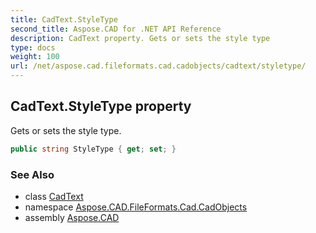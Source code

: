 ```yaml
---
title: CadText.StyleType
second_title: Aspose.CAD for .NET API Reference
description: CadText property. Gets or sets the style type
type: docs
weight: 100
url: /net/aspose.cad.fileformats.cad.cadobjects/cadtext/styletype/
---
```

## CadText.StyleType property

Gets or sets the style type.

```csharp
public string StyleType { get; set; }
```

### See Also

* class [CadText](../)
* namespace [Aspose.CAD.FileFormats.Cad.CadObjects](../../cadtext/)
* assembly [Aspose.CAD](../../../)


